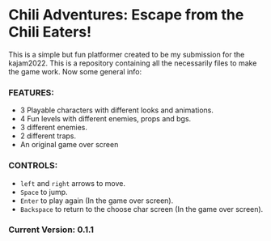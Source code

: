 # Chili Adventures: Escape from the Chili Eaters!
This is a simple but fun platformer created to be my submission for the kajam2022. This is a repository containing all the necessarily files to make the game work. Now some general info:
### FEATURES:
- 3 Playable characters with different looks and animations.
- 4 Fun levels with different enemies, props and bgs.
- 3 different enemies.
- 2 different traps.
- An original game over screen

### CONTROLS:
- ``left`` and ``right`` arrows to move.
- ``Space`` to jump.
- ``Enter`` to play again (In the game over screen).
- ``Backspace`` to return to the choose char screen (In the game over screen).

### Current Version: 0.1.1
